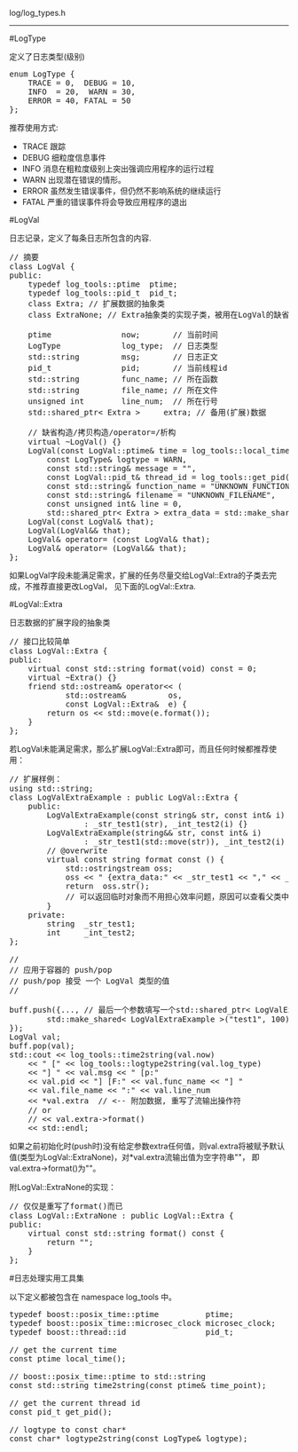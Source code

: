 log/log_types.h

---------------------------

#LogType

定义了日志类型(级别)
<pre>
enum LogType { 
	TRACE = 0,  DEBUG = 10, 
	INFO  = 20,  WARN = 30, 
	ERROR = 40, FATAL = 50
};
</pre>

推荐使用方式:
 
 * TRACE  跟踪
 * DEBUG  细粒度信息事件
 * INFO   消息在粗粒度级别上突出强调应用程序的运行过程
 * WARN   出现潜在错误的情形。
 * ERROR  虽然发生错误事件，但仍然不影响系统的继续运行
 * FATAL  严重的错误事件将会导致应用程序的退出

#LogVal

日志记录，定义了每条日志所包含的内容.
<pre>
// 摘要
class LogVal {
public:
	typedef log_tools::ptime  ptime;
	typedef log_tools::pid_t  pid_t;
	class Extra; // 扩展数据的抽象类
	class ExtraNone; // Extra抽象类的实现子类，被用在LogVal的缺省构造函数参数中

	ptime               now;       // 当前时间
	LogType             log_type;  // 日志类型
	std::string         msg;       // 日志正文
	pid_t               pid;       // 当前线程id
	std::string         func_name; // 所在函数
	std::string         file_name; // 所在文件
	unsigned int        line_num;  // 所在行号
	std::shared_ptr< Extra >     extra; // 备用(扩展)数据

	// 缺省构造/拷贝构造/operator=/析构
	virtual ~LogVal() {}
	LogVal(const LogVal::ptime& time = log_tools::local_time(), 
		const LogType& logtype = WARN, 
		const std::string& message = "",
		const LogVal::pid_t& thread_id = log_tools::get_pid(),
		const std::string& function_name = "UNKNOWN_FUNCTION",
		const std::string& filename = "UNKNOWN_FILENAME",
		const unsigned int& line = 0,
		std::shared_ptr< Extra > extra_data = std::make_shared< ExtraNone >());
	LogVal(const LogVal& that);
	LogVal(LogVal&& that);
	LogVal& operator= (const LogVal& that);
	LogVal& operator= (LogVal&& that);
};
</pre>
如果LogVal字段未能满足需求，扩展的任务尽量交给LogVal::Extra的子类去完成，不推荐直接更改LogVal， 见下面的LogVal::Extra.

#LogVal::Extra

日志数据的扩展字段的抽象类
<pre>
// 接口比较简单
class LogVal::Extra {
public:
	virtual const std::string format(void) const = 0;
	virtual ~Extra() {}
	friend std::ostream& operator<< (
			std::ostream&         os, 
			const LogVal::Extra&  e) {
		return os << std::move(e.format());
	}
};
</pre>

若LogVal未能满足需求，那么扩展LogVal::Extra即可，而且任何时候都推荐使用：
<pre>
// 扩展样例：
using std::string;
class LogValExtraExample : public LogVal::Extra {
	public:
		LogValExtraExample(const string& str, const int& i)
				: _str_test1(str), _int_test2(i) {}
		LogValExtraExample(string&& str, const int& i)
				: _str_test1(std::move(str)), _int_test2(i) {}
		// @overwrite
		virtual const string format const () {
			std::ostringstream oss;
			oss << " {extra_data:" << _str_test1 << ","	<< _int_test2 << "}"; 
			return  oss.str(); 
			// 可以返回临时对象而不用担心效率问题，原因可以查看父类中调用format()位置的代码
		}
	private:
		string  _str_test1;
		int     _int_test2;
};
 
//
// 应用于容器的 push/pop
// push/pop 接受 一个 LogVal 类型的值
//

buff.push({..., // 最后一个参数填写一个std::shared_ptr< LogValExtraExample >对象即可
		std::make_shared< LogValExtraExample >("test1", 100)
});
LogVal val;
buff.pop(val);
std::cout << log_tools::time2string(val.now)
	<< " [" << log_tools::logtype2string(val.log_type) 
	<< "] " << val.msg << " [p:" 
	<< val.pid << "] [F:" << val.func_name << "] " 
	<< val.file_name << ":" << val.line_num 
	<< *val.extra  // <-- 附加数据, 重写了流输出操作符 
	// or 
	// << val.extra->format()
	<< std::endl;
</pre>

如果之前初始化时(push时)没有给定参数extra任何值，则val.extra将被赋予默认值(类型为LogVal::ExtraNone)，对*val.extra流输出值为空字符串""， 即val.extra->format()为""。

附LogVal::ExtraNone的实现：

<pre>
// 仅仅是重写了format()而已
class LogVal::ExtraNone : public LogVal::Extra {
public:
	virtual const std::string format() const {
		return "";
	}
};
</pre>

#日志处理实用工具集

以下定义都被包含在 namespace log_tools 中。

<pre>
typedef boost::posix_time::ptime          ptime;
typedef boost::posix_time::microsec_clock microsec_clock;
typedef boost::thread::id                 pid_t;

// get the current time
const ptime local_time();

// boost::posix_time::ptime to std::string
const std::string time2string(const ptime& time_point);

// get the current thread id
const pid_t get_pid();

// logtype to const char*
const char* logtype2string(const LogType& logtype);
</pre>
